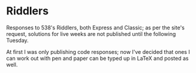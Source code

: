 # Riddlers
Responses to 538's Riddlers, both Express and Classic; as per the site's request, solutions for live weeks are not published until the following Tuesday.

At first I was only publishing code responses; now I've decided that ones I can work out with pen and paper can be typed up in LaTeX and posted as well.
